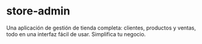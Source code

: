 # store-admin
Una aplicación de gestión de tienda completa: clientes, productos y ventas, todo en una interfaz fácil de usar. Simplifica tu negocio.
